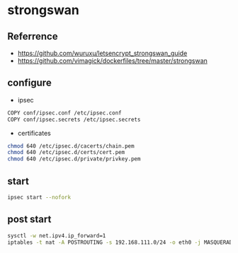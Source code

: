# strongswan

## Referrence

* https://github.com/wuruxu/letsencrypt_strongswan_guide
* https://github.com/vimagick/dockerfiles/tree/master/strongswan

## configure

* ipsec

```bash
COPY conf/ipsec.conf /etc/ipsec.conf
COPY conf/ipsec.secrets /etc/ipsec.secrets
```

* certificates


```bash
chmod 640 /etc/ipsec.d/cacerts/chain.pem
chmod 640 /etc/ipsec.d/certs/cert.pem
chmod 640 /etc/ipsec.d/private/privkey.pem
```

## start

```bash
ipsec start --nofork
```

## post start

```bash
sysctl -w net.ipv4.ip_forward=1
iptables -t nat -A POSTROUTING -s 192.168.111.0/24 -o eth0 -j MASQUERADE
```
